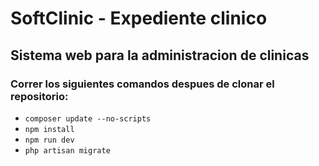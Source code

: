 # SoftClinic - Expediente clinico  
## Sistema web para la administracion de clinicas
### Correr los siguientes comandos despues de clonar el repositorio:
* `composer update --no-scripts`
* `npm install`
* `npm run dev`
* `php artisan migrate`


